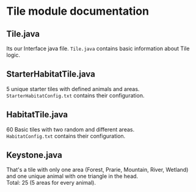 # Tile module documentation

## Tile.java
Its our Interface java file. `Tile.java` contains basic information about Tile logic.


## StarterHabitatTile.java
5 unique starter tiles with defined animals and areas. `StarterHabitatConfig.txt` contains their configuration.  


## HabitatTile.java
60 Basic tiles with two random and different areas.  
`HabitatConfig.txt` contains their configuration.


## Keystone.java
That's a tile with only one area (Forest, Prarie, Mountain, River, Wetland) and one unique animal with one triangle in the head.  
Total: 25 (5 areas for every animal).  

